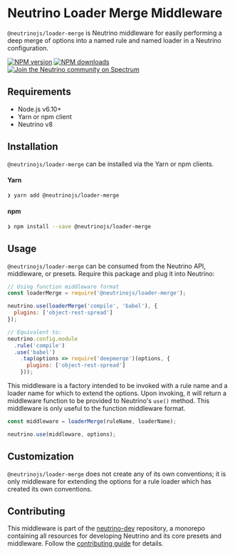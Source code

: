 # Neutrino Loader Merge Middleware

`@neutrinojs/loader-merge` is Neutrino middleware for easily performing a deep merge of options into
a named rule and named loader in a Neutrino configuration.

[![NPM version][npm-image]][npm-url]
[![NPM downloads][npm-downloads]][npm-url]
[![Join the Neutrino community on Spectrum][spectrum-image]][spectrum-url]

## Requirements

- Node.js v6.10+
- Yarn or npm client
- Neutrino v8

## Installation

`@neutrinojs/loader-merge` can be installed via the Yarn or npm clients.

#### Yarn

```bash
❯ yarn add @neutrinojs/loader-merge
```

#### npm

```bash
❯ npm install --save @neutrinojs/loader-merge
```

## Usage

`@neutrinojs/loader-merge` can be consumed from the Neutrino API, middleware, or presets. Require this package
and plug it into Neutrino:

```js
// Using function middleware format
const loaderMerge = require('@neutrinojs/loader-merge');

neutrino.use(loaderMerge('compile', 'babel'), {
  plugins: ['object-rest-spread']
});

// Equivalent to:
neutrino.config.module
  .rule('compile')
  .use('babel')
    .tap(options => require('deepmerge')(options, {
      plugins: ['object-rest-spread']
    }));
```

This middleware is a factory intended to be invoked with a rule name and a loader name for which to extend the options.
Upon invoking, it will return a middleware function to be provided to Neutrino's `use()` method. This middleware is
only useful to the function middleware format.

```js
const middleware = loaderMerge(ruleName, loaderName);

neutrino.use(middleware, options);
```


## Customization

`@neutrinojs/loader-merge` does not create any of its own conventions; it is only middleware
for extending the options for a rule loader which has created its own conventions.

## Contributing

This middleware is part of the [neutrino-dev](https://github.com/mozilla-neutrino/neutrino-dev) repository, a monorepo
containing all resources for developing Neutrino and its core presets and middleware. Follow the
[contributing guide](https://neutrino.js.org/contributing) for details.

[npm-image]: https://img.shields.io/npm/v/@neutrinojs/loader-merge.svg
[npm-downloads]: https://img.shields.io/npm/dt/@neutrinojs/loader-merge.svg
[npm-url]: https://npmjs.org/package/@neutrinojs/loader-merge
[spectrum-image]: https://withspectrum.github.io/badge/badge.svg
[spectrum-url]: https://spectrum.chat/neutrino
